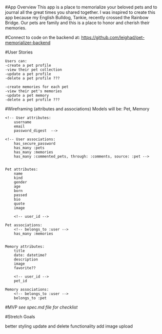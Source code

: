 #App Overview
    This app is a place to memorialize your beloved pets and to journal all the great times you shared together. I was inspired to create this app because my English Bulldog, Tankie, recently crossed the Rainbow Bridge. Our pets are family and this is a place to honor and cherish their memories.

#Connect to code on the backend at: 
https://github.com/leighad/pet-memorializer-backend

#User Stories
    <!-- Users will be able to:
    -sign up, log in, log out -->

    Users can:
    -create a pet profile
    -view their pet collection
    -update a pet profile
    -delete a pet profile ???

    -create memories for each pet
    -view their pet's memories
    -update a pet memory
    -delete a pet profile ???

#Wireframing (attributes and associations)
    Models will be:
    <!-- User, Pet, Memory -->
    Pet, Memory

    <!-- User attributes:
        username
        email
        password_digest  -->

    <!-- User associations:
        has_secure_password
        has_many :pets
        has_many :memories
        has_many :commented_pets, through: :comments, source: :pet -->


    Pet attributes:
        name
        kind
        gender
        age
        born
        passed
        bio 
        quote
        image

        <!-- user_id -->

    Pet associations:
        <!-- belongs_to :user -->
        has_many :memories


    Memory attributes:
        title
        date: datetime?
        description
        image
        favorite??
        
        <!-- user_id -->
        pet_id 

    Memory associations:
        <!-- belongs_to :user -->
        belongs_to :pet

#MVP
    *see spec.md file for checklist*

#Stretch Goals

better styling
update and delete functionality
add image upload
